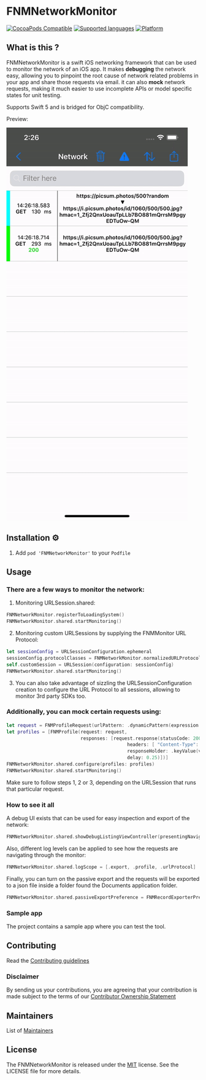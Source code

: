 
# FNMNetworkMonitor

[![CocoaPods Compatible](https://img.shields.io/badge/cocoapods-compatible-green.svg)]()
[![Supported languages](https://img.shields.io/badge/supported%20languages-swift|objc-green.svg)]()
[![Platform](https://img.shields.io/badge/platform-ios-green.svg)]()

## What is this ?

FNMNetworkMonitor is a swift iOS networking framework that can be used to monitor the network of an iOS app. 
It makes **debugging** the network easy, allowing you to pinpoint the root cause of network related problems in your app and share those requests via email. 
it can also **mock** network requests, making it much easier to use incomplete APIs or model specific states for unit testing.

Supports Swift 5 and is bridged for ObjC compatibility.

Preview:

![](README.gif)
## Installation ⚙️

1. Add `pod 'FNMNetworkMonitor'` to your `Podfile`

## Usage

### There are a few ways to monitor the network:

1. Monitoring URLSession.shared:

```swift    
FNMNetworkMonitor.registerToLoadingSystem()
FNMNetworkMonitor.shared.startMonitoring()
```
    
2. Monitoring custom URLSessions by supplying the FNMMonitor URL Protocol:

```swift    
let sessionConfig = URLSessionConfiguration.ephemeral
sessionConfig.protocolClasses = FNMNetworkMonitor.normalizedURLProtocols()
self.customSession = URLSession(configuration: sessionConfig)
FNMNetworkMonitor.shared.startMonitoring()
```

3. You can also take advantage of sizzling the URLSessionConfiguration creation to configure the URL Protocol to all sessions, allowing to monitor 3rd party SDKs too.

### Additionally, you can mock certain requests using:

```swift    
let request = FNMProfileRequest(urlPattern: .dynamicPattern(expression: "*farfetch.*robots"))
let profiles = [FNMProfile(request: request,
                           responses: [request.response(statusCode: 200,
                                            headers: [ "Content-Type": "application/json" ],
                                            responseHolder: .keyValue(value: [ "FieldA": 1 ])
                                            delay: 0.25)])]
FNMNetworkMonitor.shared.configure(profiles: profiles)
FNMNetworkMonitor.shared.startMonitoring()
```

Make sure to follow steps 1, 2 or 3, depending on the URLSession that runs that particular request.

### How to see it all

A debug UI exists that can be used for easy inspection and export of the network:

```swift    
FNMNetworkMonitor.shared.showDebugListingViewController(presentingNavigationController: self.navigationController)
```

Also, different log levels can be applied to see how the requests are navigating through the monitor:
```swift    
FNMNetworkMonitor.shared.logScope = [.export, .profile, .urlProtocol]
```

Finally, you can turn on the passive export and the requests will be exported to a json file inside a folder found the Documents application folder.

```swift    
FNMNetworkMonitor.shared.passiveExportPreference = FNMRecordExporterPreference.on(setting: .unlimited)
```

### Sample app

The project contains a sample app where you can test the tool.

## Contributing

Read the [Contributing guidelines](CONTRIBUTING.md)

### Disclaimer

By sending us your contributions, you are agreeing that your contribution is made subject to the terms of our [Contributor Ownership Statement](https://github.com/Farfetch/.github/blob/master/COS.md)

## Maintainers

List of [Maintainers](MAINTAINERS.md)


## License

The FNMNetworkMonitor is released under the [MIT](LICENSE) license. See the LICENSE file for more details.
